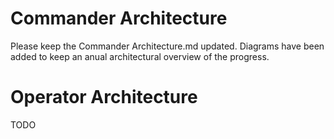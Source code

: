 # Commander Architecture

Please keep the Commander Architecture.md updated. 
Diagrams have been added to keep an anual architectural overview of the progress. 


# Operator Architecture

TODO


